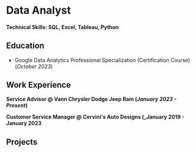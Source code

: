 # Data Analyst

#### Technical Skills: SQL, Excel, Tableau, Python

## Education
- Google Data Analytics Professional Specialization (Certification Course) (_October 2023_)								       		


## Work Experience
**Service Advisor @ Vann Chrysler Dodge Jeep Ram (_January 2023 - Present_)**

**Customer Service Manager @ Cervini's Auto Designs (_January 2019 - January 2023**

## Projects

